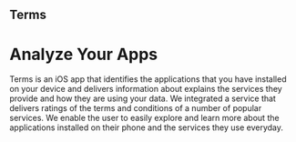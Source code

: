 ## Terms
# Analyze Your Apps

Terms is an iOS app that identifies the applications that you have installed on your device and delivers information about
explains the services they provide and how they are using your data. We integrated a service that delivers ratings of the terms
and conditions of a number of popular services. We enable the user to easily explore and learn more about the applications
installed on their phone and the services they use everyday.
